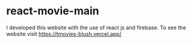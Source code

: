 # react-movie-main
I developed this website with the use of react js and firebase. To see the website visit https://tmovies-blush.vercel.app/
